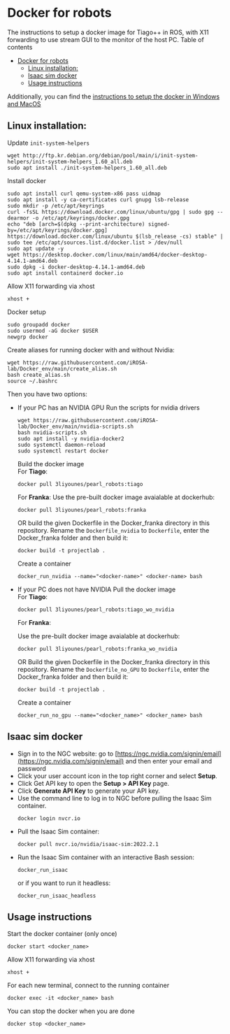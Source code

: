 # Docker for robots

The instructions to setup a docker image for Tiago++ in ROS, with X11 forwarding to use stream GUI to the monitor of the host PC.
Table of contents
- [Docker for robots](#docker-for-robots)
  - [Linux installation:](#linux-installation)
  - [Isaac sim docker](#isaac-sim-docker)
  - [Usage instructions](#usage-instructions)

Additionally, you can find the [instructions to setup the docker in Windows and MacOS](https://github.com/iROSA-lab/Docker_env/blob/main/Windows_Mac.md)

## Linux installation:
Update `init-system-helpers`
```
wget http://ftp.kr.debian.org/debian/pool/main/i/init-system-helpers/init-system-helpers_1.60_all.deb
sudo apt install ./init-system-helpers_1.60_all.deb
```
Install docker
```
sudo apt install curl qemu-system-x86 pass uidmap
sudo apt install -y ca-certificates curl gnupg lsb-release
sudo mkdir -p /etc/apt/keyrings
curl -fsSL https://download.docker.com/linux/ubuntu/gpg | sudo gpg --dearmor -o /etc/apt/keyrings/docker.gpg
echo "deb [arch=$(dpkg --print-architecture) signed-by=/etc/apt/keyrings/docker.gpg] https://download.docker.com/linux/ubuntu $(lsb_release -cs) stable" | sudo tee /etc/apt/sources.list.d/docker.list > /dev/null
sudo apt update -y
wget https://desktop.docker.com/linux/main/amd64/docker-desktop-4.14.1-amd64.deb
sudo dpkg -i docker-desktop-4.14.1-amd64.deb
sudo apt install containerd docker.io
```
Allow X11 forwarding via xhost
```
xhost +
```
Docker setup
```
sudo groupadd docker
sudo usermod -aG docker $USER
newgrp docker
```

Create aliases for running docker with and without Nvidia:
```
wget https://raw.githubusercontent.com/iROSA-lab/Docker_env/main/create_alias.sh
bash create_alias.sh
source ~/.bashrc
```

Then you have two options:

* If your PC has an NVIDIA GPU
    Run the scripts for nvidia drivers
    ```
    wget https://raw.githubusercontent.com/iROSA-lab/Docker_env/main/nvidia-scripts.sh
    bash nvidia-scripts.sh
    sudo apt install -y nvidia-docker2
    sudo systemctl daemon-reload
    sudo systemctl restart docker
    ```

    Build the docker image <br>
    For **Tiago**:
    ```
    docker pull 3liyounes/pearl_robots:tiago
    ```
    For **Franka**:
    Use the pre-built docker image avaialable at dockerhub:
    ```
    docker pull 3liyounes/pearl_robots:franka
    ```
    OR build the given Dockerfile in the Docker_franka directory in this repository. Rename the `Dockerfile_nvidia` to `Dockerfile`, enter the Docker_franka folder and then build it:
    ```
    docker build -t projectlab .
    ```

    Create a container
    ```
    docker_run_nvidia --name="<docker-name>" <docker-name> bash
    ```

* If your PC does not have NVIDIA
    Pull the docker image <br>
    For **Tiago**:
    ```
    docker pull 3liyounes/pearl_robots:tiago_wo_nvidia
    ```
    For **Franka**:

    Use the pre-built docker image avaialable at dockerhub:
    ```
    docker pull 3liyounes/pearl_robots:franka_wo_nvidia
    ```
    OR Build the given Dockerfile in the Docker_franka directory in this repository. Rename the `Dockerfile_no_GPU` to `Dockerfile`, enter the Docker_franka folder and then build it:
    ```
    docker build -t projectlab .
    ```


    Create a container
    ```
    docker_run_no_gpu --name="<docker_name>" <docker_name> bash
    ```

## Isaac sim docker
* Sign in to the NGC website:
go to [https://ngc.nvidia.com/signin/email](https://ngc.nvidia.com/signin/email) and then enter your email and password
* Click your user account icon in the top right corner and select **Setup**.
* Click Get API key to open the **Setup > API Key** page.
* Click **Generate API Key** to generate your API key.
* Use the command line to log in to NGC before pulling the Isaac Sim container.
    ```
    docker login nvcr.io
    ```
* Pull the Isaac Sim container:
    ```
    docker pull nvcr.io/nvidia/isaac-sim:2022.2.1
    ```
* Run the Isaac Sim container with an interactive Bash session:
    ```
    docker_run_isaac
    ```
    or if you want to run it headless:
    ```
    docker_run_isaac_headless
    ```
## Usage instructions

Start the docker container (only once)
```
docker start <docker_name>
```
Allow X11 forwarding via xhost
```
xhost +
```
For each new terminal, connect to the running container
```
docker exec -it <docker_name> bash
```
You can stop the docker when you are done
```
docker stop <docker_name> 
```
